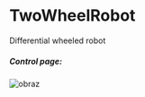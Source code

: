 # TwoWheelRobot
Differential wheeled robot




##### Control page:

![obraz](https://github.com/user-attachments/assets/38fbeb17-e8d2-4559-942d-c8bff26c4116)

